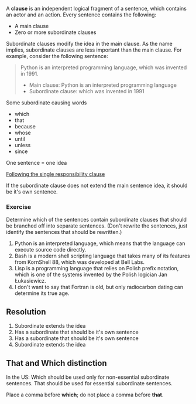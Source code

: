 
A **clause** is an independent logical fragment of a sentence, which contains an actor and an action. Every sentence contains the following:

- A main clause
- Zero or more subordinate clauses

Subordinate clauses modify the idea in the main clause. As the name implies, subordinate clauses are less important than the main clause. For example, consider the following sentence:

> Python is an interpreted programming language, which was invented in 1991.
> 
> - Main clause: Python is an interpreted programming language
> - Subordinate clause: which was invented in 1991

Some subordinate causing words
- which
- that
- because
- whose
- until
- unless
- since

One sentence =  one idea

[Following the single responsibility clause](/home/feld/Desktop/learningWithDaniel/markdownCheatsheet.MD)

If the subordinate clause does not extend the main sentence idea, it should be it's own sentence.

### Exercise

Determine which of the sentences contain subordinate clauses that should be branched off into separate sentences. (Don't rewrite the sentences, just identify the sentences that should be rewritten.)

1. Python is an interpreted language, which means that the language can execute source code directly.
2. Bash is a modern shell scripting language that takes many of its features from KornShell 88, which was developed at Bell Labs.
3. Lisp is a programming language that relies on Polish prefix notation, which is one of the systems invented by the Polish logician Jan Łukasiewicz.
4. I don't want to say that Fortran is old, but only radiocarbon dating can determine its true age.
## Resolution

1. Subordinate extends the idea
2. Has a subordinate that should be it's own sentence
3. Has a subordinate that should be it's own sentence
4. Subordinate extends the idea



## That and Which distinction

In the US:
Which should be used only for non-essential subordinate sentences.
That should be used for essential subordinate sentences.

Place a comma before **which**; do not place a comma before **that**.